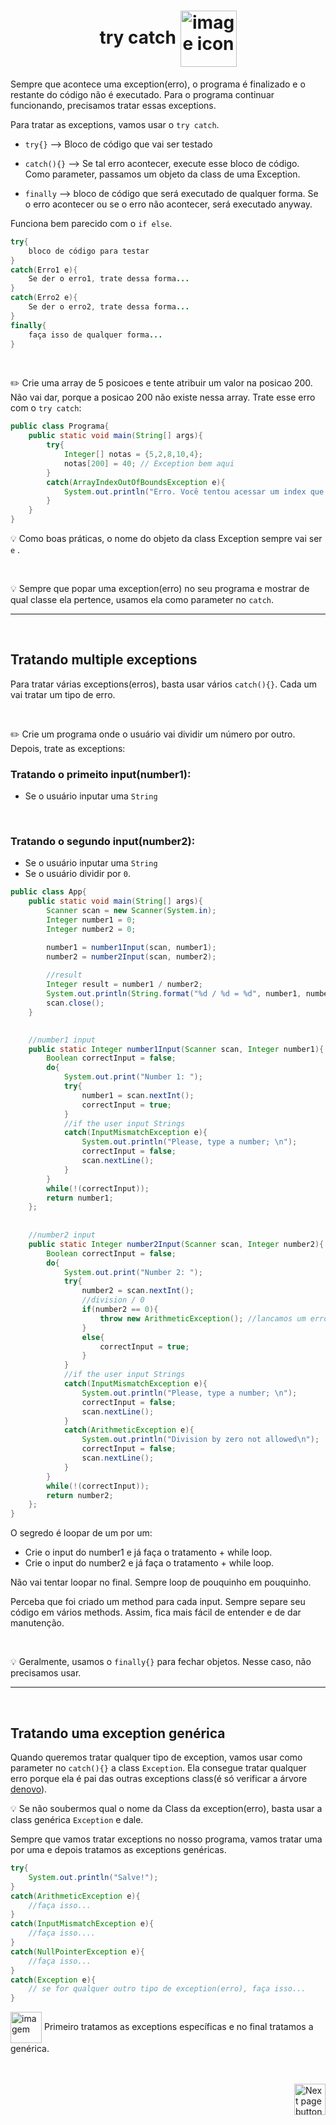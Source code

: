 <h1 align="center">
    try catch
    <img src="https://cdn-icons-png.flaticon.com/512/576/576509.png" alt="image icon" width="90px" align="center">
</h1>

Sempre que acontece uma exception(erro), o programa é finalizado e o restante do código não é executado. Para o programa continuar funcionando, precisamos tratar essas exceptions.

Para tratar as exceptions, vamos usar o `try catch`.

- `try{}` --> Bloco de código que vai ser testado

- `catch(){}` --> Se tal erro acontecer, execute esse bloco de código. Como parameter, passamos um objeto da class de uma Exception.

- `finally` --> bloco de código que será executado de qualquer forma. Se o erro acontecer ou se o erro não acontecer, será executado anyway.

Funciona bem parecido com o `if else`.

```java
try{
    bloco de código para testar
}
catch(Erro1 e){
    Se der o erro1, trate dessa forma...
}
catch(Erro2 e){
    Se der o erro2, trate dessa forma...
}
finally{
    faça isso de qualquer forma...
}
```

<br>

✏️ Crie uma array de 5 posicoes e tente atribuir um valor na posicao 200. Não vai dar, porque a posicao 200 não existe nessa array. Trate esse erro com o `try catch`:

```java
public class Programa{
    public static void main(String[] args){
        try{
            Integer[] notas = {5,2,8,10,4};
            notas[200] = 40; // Exception bem aqui
        }
        catch(ArrayIndexOutOfBoundsException e){
            System.out.println("Erro. Você tentou acessar um index que não existe");
        }
    }
}
```

💡 Como boas práticas, o nome do objeto da class Exception sempre vai ser `e` .

<br>

💡 Sempre que popar uma exception(erro) no seu programa e mostrar de qual classe ela pertence, usamos ela como parameter no `catch`.


<hr>
<br>

## Tratando multiple exceptions
Para tratar várias exceptions(erros), basta usar vários `catch(){}`. Cada um vai tratar um tipo de erro.

<br>

✏️ Crie um programa onde o usuário vai dividir um número por outro. Depois, trate as exceptions:

### Tratando o primeito input(number1):
- Se o usuário inputar uma `String` 
  
<br>

### Tratando o segundo input(number2):
- Se o usuário inputar uma `String` 
- Se o usuário dividir por `0`.



```java
public class App{
    public static void main(String[] args){
        Scanner scan = new Scanner(System.in);
        Integer number1 = 0;
        Integer number2 = 0;

        number1 = number1Input(scan, number1);
        number2 = number2Input(scan, number2);
        
        //result
        Integer result = number1 / number2;
        System.out.println(String.format("%d / %d = %d", number1, number2, result));
        scan.close();
    }
    

    //number1 input
    public static Integer number1Input(Scanner scan, Integer number1){
        Boolean correctInput = false;
        do{
            System.out.print("Number 1: ");
            try{
                number1 = scan.nextInt();
                correctInput = true;
            }
            //if the user input Strings
            catch(InputMismatchException e){
                System.out.println("Please, type a number; \n");
                correctInput = false;
                scan.nextLine();
            }
        }
        while(!(correctInput));
        return number1;
    };
    
    
    //number2 input
    public static Integer number2Input(Scanner scan, Integer number2){
        Boolean correctInput = false;
        do{
            System.out.print("Number 2: ");
            try{
                number2 = scan.nextInt();
                //division / 0
                if(number2 == 0){
                    throw new ArithmeticException(); //lancamos um erro
                }
                else{
                    correctInput = true;
                }
            }
            //if the user input Strings
            catch(InputMismatchException e){
                System.out.println("Please, type a number; \n");
                correctInput = false;
                scan.nextLine();
            }
            catch(ArithmeticException e){
                System.out.println("Division by zero not allowed\n");
                correctInput = false;
                scan.nextLine();
            }
        }
        while(!(correctInput));
        return number2;
    };
}
```

O segredo é loopar de um por um:
- Crie o input do number1 e já faça o tratamento + while loop.
- Crie o input do number2 e já faça o tratamento + while loop.

Não vai tentar loopar no final. Sempre loop de pouquinho em pouquinho.

Perceba que foi criado um method para cada input. Sempre separe seu código em vários methods. Assim, fica mais fácil de entender e de dar manutenção.

<br>

💡 Geralmente, usamos o `finally{}` para fechar objetos. Nesse caso, não precisamos usar.

<hr>
<br>

## Tratando uma exception genérica
Quando queremos tratar qualquer tipo de exception, vamos usar como parameter no `catch(){}` a class `Exception`. Ela consegue tratar qualquer erro porque ela é pai das outras exceptions class(é só verificar a árvore [denovo](https://github.com/lGabrielDev/02.java/blob/main/Estudo/23.exceptions/0.introducao/introducao.md/#exception-tree-árvore-de-exceptions)).


💡 Se não soubermos qual o nome da Class da exception(erro), basta usar a class genérica `Exception` e dale.

Sempre que vamos tratar exceptions no nosso programa, vamos tratar uma por uma e depois tratamos as exceptions genéricas.

```java
try{
    System.out.println("Salve!");
}
catch(ArithmeticException e){
    //faça isso...
}
catch(InputMismatchException e){
    //faça isso....
}
catch(NullPointerException e){
    //faça isso...
}
catch(Exception e){
    // se for qualquer outro tipo de exception(erro), faça isso...
}
```

<img src="https://cdn-icons-png.flaticon.com/512/2810/2810051.png" alt="imagem" width="50px" align="center"> Primeiro tratamos as exceptions específicas e no final tratamos a genérica.


<br>
<br>

<!-- Next Page Button -->
<a href="https://github.com/lGabrielDev/02.java/blob/main/Estudo/23.exceptions/2.throws_throw_new/throws_throw_new.md">
    <img src="https://cdn-icons-png.flaticon.com/512/8175/8175884.png" alt="Next page button" width="50px" align="right">
</a>